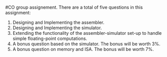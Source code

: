 #CO group assignement.
There are a total of five questions in this assignment:
1. Designing and Implementing the assembler.
2. Designing and Implementing the simulator.
3. Extending the functionality of the assembler-simulator set-up to handle simple floating-point computations.
4. A bonus question based on the simulator. The bonus will be worth 3%.
5. A bonus question on memory and ISA. The bonus will be worth 7%.

